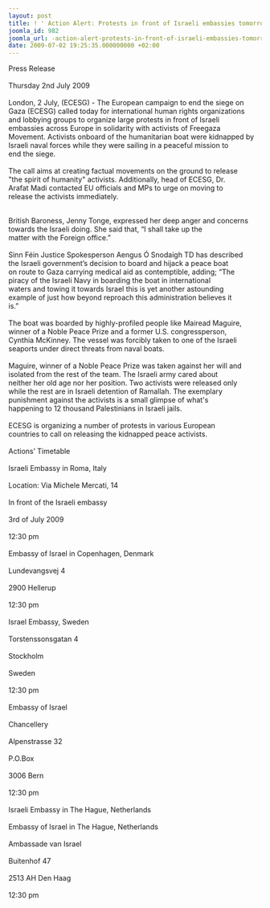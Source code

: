 ```yaml
---
layout: post
title: ! ' Action Alert: Protests in front of Israeli embassies tomorrow'
joomla_id: 982
joomla_url: -action-alert-protests-in-front-of-israeli-embassies-tomorrow
date: 2009-07-02 19:25:35.000000000 +02:00
---
```

Press Release<br /> <br /> Thursday 2nd July 2009<br /> <br /> London, 2 July, (ECESG) - The European campaign to end the siege on<br /> Gaza (ECESG) called today for international human rights organizations<br /> and lobbying groups to organize large protests in front of Israeli<br /> embassies across Europe in solidarity with activists of Freegaza<br /> Movement. Activists onboard of the humanitarian boat were kidnapped by<br /> Israeli naval forces while they were sailing in a peaceful mission to<br /> end the siege.<br /> <br /> The call aims at creating factual movements on the ground to release<br /> "the spirit of humanity" activists. Additionally, head of ECESG, Dr.<br /> Arafat Madi contacted EU officials and MPs to urge on moving to<br /> release the activists immediately.<br /> 

<br /> British Baroness, Jenny Tonge, expressed her deep anger and concerns<br /> towards the Israeli doing. She said that, “I shall take up the<br /> matter with the Foreign office.”<br /> <br /> Sinn Féin Justice Spokesperson Aengus Ó Snodaigh TD has described<br /> the Israeli government’s decision to board and hijack a peace boat<br /> on route to Gaza carrying medical aid as contemptible, adding; “The<br /> piracy of the Israeli Navy in boarding the boat in international<br /> waters and towing it towards Israel this is yet another astounding<br /> example of just how beyond reproach this administration believes it<br /> is.”<br /> <br /> The boat was boarded by highly-profiled people like Mairead Maguire,<br /> winner of a Noble Peace Prize and a former U.S. congressperson,<br /> Cynthia McKinney. The vessel was forcibly taken to one of the Israeli<br /> seaports under direct threats from naval boats.<br /> <br /> Maguire, winner of a Noble Peace Prize was taken against her will and<br /> isolated from the rest of the team. The Israeli army cared about<br /> neither her old age nor her position. Two activists were released only<br /> while the rest are in Israeli detention of Ramallah. The exemplary<br /> punishment against the activists is a small glimpse of what's<br /> happening to 12 thousand Palestinians in Israeli jails.<br /> <br /> ECESG is organizing a number of protests in various European<br /> countries to call on releasing the kidnapped peace activists.<br /> <br /> Actions’ Timetable<br /> <br /> Israeli Embassy in Roma, Italy<br /> <br /> Location: Via Michele Mercati, 14<br /> <br /> In front of the Israeli embassy<br /> <br /> 3rd of July 2009<br /> <br /> 12:30 pm<br /> <br /> Embassy of Israel in Copenhagen, Denmark<br /> <br /> Lundevangsvej 4<br /> <br /> 2900 Hellerup<br /> <br /> 12:30 pm<br /> <br /> Israel Embassy, Sweden<br /> <br /> Torstenssonsgatan 4<br /> <br /> Stockholm<br /> <br /> Sweden<br /> <br /> 12:30 pm<br /> <br /> Embassy of Israel<br /> <br /> Chancellery<br /> <br /> Alpenstrasse 32<br /> <br /> P.O.Box<br /> <br /> 3006 Bern<br /> <br /> 12:30 pm<br /> <br /> Israeli Embassy in The Hague, Netherlands<br /> <br /> Embassy of Israel in The Hague, Netherlands<br /> <br /> Ambassade van Israel<br /> <br /> Buitenhof 47<br /> <br /> 2513 AH Den Haag<br /> <br /> 12:30 pm<br />
